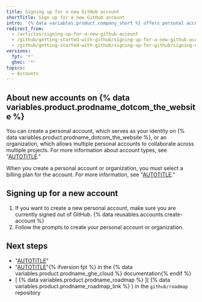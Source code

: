 ```yaml
---
title: Signing up for a new GitHub account
shortTitle: Sign up for a new GitHub account
intro: '{% data variables.product.company_short %} offers personal accounts for individuals and organizations for teams of people working together.'
redirect_from:
  - /articles/signing-up-for-a-new-github-account
  - /github/getting-started-with-github/signing-up-for-a-new-github-account
  - /github/getting-started-with-github/signing-up-for-github/signing-up-for-a-new-github-account
versions:
  fpt: '*'
  ghec: '*'
topics:
  - Accounts
---
```


## About new accounts on {% data variables.product.prodname_dotcom_the_website %}

You can create a personal account, which serves as your identity on {% data variables.product.prodname_dotcom_the_website %}, or an organization, which allows multiple personal accounts to collaborate across multiple projects. For more information about account types, see "[AUTOTITLE](/get-started/learning-about-github/types-of-github-accounts)."

When you create a personal account or organization, you must select a billing plan for the account. For more information, see "[AUTOTITLE](/get-started/learning-about-github/githubs-plans)."

## Signing up for a new account

1. If you want to create a new personal account, make sure you are currently signed out of GitHub.
{% data reusables.accounts.create-account %}
1. Follow the prompts to create your personal account or organization.

## Next steps

- "[AUTOTITLE](/get-started/signing-up-for-github/verifying-your-email-address)"
- "[AUTOTITLE](/enterprise-cloud@latest/admin/overview/creating-an-enterprise-account)"{% ifversion fpt %} in the {% data variables.product.prodname_ghe_cloud %} documentation{% endif %}
- [ {% data variables.product.prodname_roadmap %} ]( {% data variables.product.prodname_roadmap_link %} ) in the  `github/roadmap` repository
